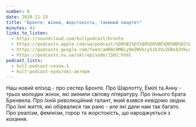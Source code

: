 ```yaml
---
number: 6
date: 2020-11-15
title: "Бронте: жінки, жорстокість, таємний квартет"
minutes: 43
links_to_listen:
  - https://soundcloud.com/kultpodcast/bronte
  - https://podcasts.apple.com/ua/podcast/%D0%B1%D1%80%D0%BE%D0%BD%D1%82%D0%B5-%D0%B6%D1%96%D0%BD%D0%BA%D0%B8-%D0%B6%D0%BE%D1%80%D1%81%D1%82%D0%BE%D0%BA%D1%96%D1%81%D1%82%D1%8C-%D1%82%D0%B0%D1%94%D0%BC%D0%BD%D0%B8%D0%B9-%D0%BA%D0%B2%D0%B0%D1%80%D1%82%D0%B5%D1%82/id1581339249?i=1000532083319
  - https://podcasts.google.com/feed/aHR0cHM6Ly9mZWVkcy5zb3VuZGNsb3VkLmNvbS91c2Vycy9zb3VuZGNsb3VkOnVzZXJzOjg5MjM3MjAyNy9zb3VuZHMucnNz/episode/dGFnOnNvdW5kY2xvdWQsMjAxMDp0cmFja3MvOTI5NzU0MDQw
  - https://podcasts.nv.ua/ukr/episode/1501.html
podcast_lists:
  - kult-podcast-сезон-1
  - kult-podcast-культові-автори
---
```


Наш новий епізод - про сестер Бронте. Про Шарлотту, Емілі та Анну - трьох
молодих жінок, які змінили світову літературу. Про їхнього брата Бренвела. Про
їхній революційний талант, який взявся невідомо звідки. Про їхні життя, які
обірвалися так рано - але які дали нам так багато. Про реалізм, фемінізм, горор
та жорстокість, що народжується з кохання.
